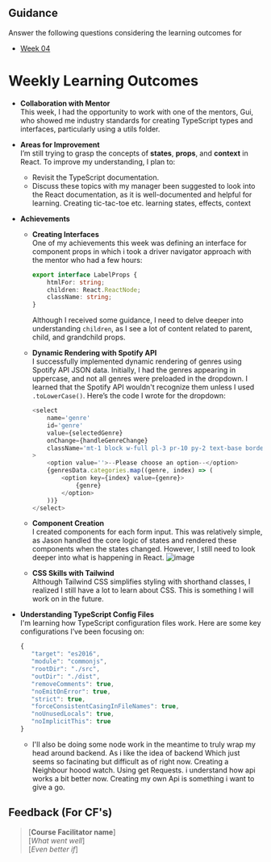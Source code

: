 ## Guidance
Answer the following questions considering the learning outcomes for
- [Week 04](https://learn.foundersandcoders.com/course/syllabus/developer/week04-project03-frontend/learning-outcomes/)


# Weekly Learning Outcomes

- **Collaboration with Mentor**  
  This week, I had the opportunity to work with one of the mentors, Gui, who showed me industry standards for creating TypeScript types and interfaces, particularly using a utils folder.

- **Areas for Improvement**  
  I’m still trying to grasp the concepts of **states**, **props**, and **context** in React. To improve my understanding, I plan to:
  - Revisit the TypeScript documentation.
  - Discuss these topics with my manager been suggested to look into the React documentation, as it is well-documented and helpful for learning. Creating tic-tac-toe etc. learning states, effects, context 

- **Achievements**  
  - **Creating Interfaces**  
    One of my achievements this week was defining an interface for component props in which i took a driver navigator approach with the mentor who had a few hours:
    ```typescript
    export interface LabelProps {
        htmlFor: string;
        children: React.ReactNode;
        className: string;
    }
    ```
    Although I received some guidance, I need to delve deeper into understanding `children`, as I see a lot of content related to parent, child, and grandchild props.

  - **Dynamic Rendering with Spotify API**  
    I successfully implemented dynamic rendering of genres using Spotify API JSON data. Initially, I had the genres appearing in uppercase, and not all genres were preloaded in the dropdown. I learned that the Spotify API wouldn't recognize them unless I used `.toLowerCase()`. Here’s the code I wrote for the dropdown:
    ```typescript
    <select
        name='genre'
        id='genre'
        value={selectedGenre}
        onChange={handleGenreChange}
        className='mt-1 block w-full pl-3 pr-10 py-2 text-base border-gray-300 focus:outline-none focus:ring-indigo-500 focus:border-indigo-500 sm:text-sm rounded-md'
    >
        <option value=''>--Please choose an option--</option>
        {genresData.categories.map((genre, index) => (
            <option key={index} value={genre}>
                {genre}
            </option>
        ))}
    </select>
    ```

  - **Component Creation**  
    I created components for each form input. This was relatively simple, as Jason handled the core logic of states and rendered these components when the states changed. However, I still need to look deeper into what is happening in React.
    ![image](https://github.com/user-attachments/assets/aafaf678-0756-40ea-8687-e57355f30d9e)


  - **CSS Skills with Tailwind**  
    Although Tailwind CSS simplifies styling with shorthand classes, I realized I still have a lot to learn about CSS. This is something I will work on in the future. 

- **Understanding TypeScript Config Files**  
  I'm learning how TypeScript configuration files work. Here are some key configurations I’ve been focusing on:
  ```typescript
  {
     "target": "es2016",
     "module": "commonjs",
     "rootDir": "./src",
     "outDir": "./dist",
     "removeComments": true,
     "noEmitOnError": true,
     "strict": true,
     "forceConsistentCasingInFileNames": true,
     "noUnusedLocals": true,
     "noImplicitThis": true
  }
   ```

  - I'll also be doing some node work in the meantime to truly wrap my head around backend. As i like the idea of backend Which just seems so facinating but difficult as of right now. Creating a Neighbour hoood watch. Using get Requests.
  i understand how api works a bit better now. Creating my own Api is something i want to give a go.
    
## Feedback (For CF's)
> [**Course Facilitator name**]  
> [*What went well*]  
> [*Even better if*]
